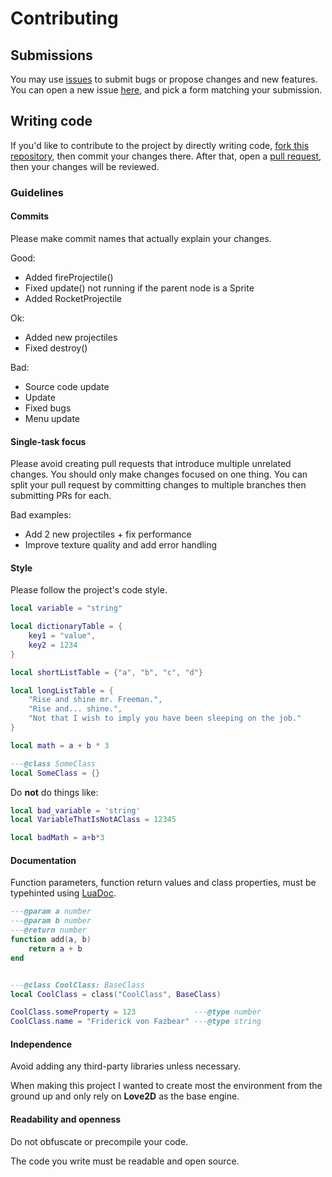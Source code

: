 # Contributing

## Submissions
You may use [issues](https://github.com/Wolfyxon/TurretSiege/issues) to submit bugs or propose changes and new features.
You can open a new issue [here](https://github.com/Wolfyxon/TurretSiege/issues/new/choose), and pick a form matching your submission.

## Writing code
If you'd like to contribute to the project by directly writing code, [fork this repository](https://github.com/Wolfyxon/TurretSiege/fork), then commit your changes there. After that, open a [pull request](https://github.com/Wolfyxon/TurretSiege/pulls), then your changes will be reviewed.

### Guidelines
#### Commits

Please make commit names that actually explain your changes.

Good:
- Added fireProjectile()
- Fixed update() not running if the parent node is a Sprite
- Added RocketProjectile

Ok:
- Added new projectiles
- Fixed destroy()

Bad:
- Source code update
- Update
- Fixed bugs
- Menu update

#### Single-task focus
Please avoid creating pull requests that introduce multiple unrelated changes.
You should only make changes focused on one thing. You can split your pull request by committing changes to multiple branches then submitting PRs for each.

Bad examples:
- Add 2 new projectiles + fix performance
- Improve texture quality and add error handling

#### Style
Please follow the project's code style.
```lua
local variable = "string"

local dictionaryTable = {
    key1 = "value",
    key2 = 1234
}

local shortListTable = {"a", "b", "c", "d"}

local longListTable = {
    "Rise and shine mr. Freeman.",
    "Rise and... shine.",
    "Not that I wish to imply you have been sleeping on the job."
}

local math = a + b * 3

---@class SomeClass
local SomeClass = {}
```
Do **not** do things like:
```lua
local bad_variable = 'string'
local VariableThatIsNotAClass = 12345

local badMath = a+b*3
```

#### Documentation
Function parameters, function return values and class properties, must be typehinted using [LuaDoc](https://keplerproject.github.io/luadoc/manual.html).

```lua
---@param a number
---@param b number
---@return number
function add(a, b) 
    return a + b
end
```

```lua

---@class CoolClass: BaseClass
local CoolClass = class("CoolClass", BaseClass)

CoolClass.someProperty = 123             ---@type number
CoolClass.name = "Friderick von Fazbear" ---@type string
```

#### Independence
Avoid adding any third-party libraries unless necessary.

When making this project I wanted to create most the environment from the ground up and only rely on **Love2D** as the base engine.

#### Readability and openness
Do not obfuscate or precompile your code.

The code you write must be readable and open source.
